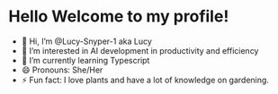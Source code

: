  # Hello Welcome to my profile! 

- 👋 Hi, I’m @Lucy-Snyper-1 aka Lucy
- 👀 I’m interested in AI development in productivity and efficiency 
- 🌱 I’m currently learning Typescript 
- 😄 Pronouns: She/Her
- ⚡ Fun fact: I love plants and have a lot of knowledge on gardening. 

<!---
Lucy-Snyper-1/Lucy-Snyper-1 is a ✨ special ✨ repository because its `README.md` (this file) appears on your GitHub profile.
You can click the Preview link to take a look at your changes.
--->
